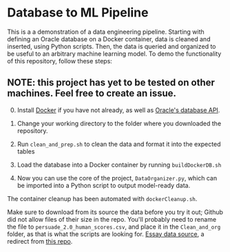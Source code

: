 # Database to ML Pipeline
This is a a demonstration of a data engineering pipeline. Starting with defining an Oracle database on a Docker container, data is cleaned and inserted, using Python scripts. Then, the data is queried and organized to be useful to an arbitrary machine learning model. To demo the functionality of this repository, follow these steps:

## NOTE: this project has yet to be tested on other machines. Feel free to create an issue.

0. Install [Docker](https://docs.docker.com/engine/install/) if you have not already, as well as [Oracle's database API](https://docs.oracle.com/en-us/iaas/autonomous-database-serverless/doc/connecting-python-prepare.html). 

1. Change your working directory to the folder where you downloaded the repository.
 
2. Run `clean_and_prep.sh` to clean the data and format it into the expected tables

3. Load the database into a Docker container by running `buildDockerDB.sh`

4. Now you can use the core of the project, `DataOrganizer.py`, which can be imported into a Python script to output model-ready data.

The container cleanup has been automated with `dockerCleanup.sh`.

Make sure to download from its source the data before you try it out; Github did not allow files of their size in the repo. You'll probably need to rename the file to `persuade_2.0_human_scores.csv`, and place it in the `Clean_and_org` folder, as that is what the scripts are looking for.
[Essay data source](https://drive.google.com/file/d/10U558k6ocLeIRIwapDH-IqXjq0neK1R7/view?usp=share_link), a redirect from [this repo](https://github.com/scrosseye/persuade_corpus_2.0).

